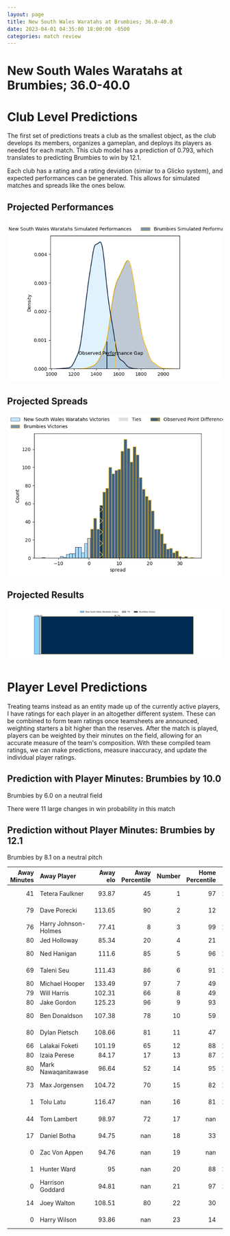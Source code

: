 ```yaml
---  
layout: page  
title: New South Wales Waratahs at Brumbies; 36.0-40.0  
date: 2023-04-01 04:35:00 18:00:00 -0500  
categories: match review  
---
```

# New South Wales Waratahs at Brumbies; 36.0-40.0

# Club Level Predictions


The first set of predictions treats a club as the smallest object, as the club develops its members, organizes a gameplan, and deploys its players as needed for each match. This club model has a prediction of 0.793, which translates to predicting Brumbies to win by 12.1.

Each club has a rating and a rating deviation (simiar to a Glicko system), and expected performances can be generated. This allows for simulated matches and spreads like the ones below.
## Projected Performances


![Projected Performances](plots/performances_2023-04-01-Brumbies-NewSouthWalesWaratahs.png)
## Projected Spreads


![Projected Spreads](plots/spreads_2023-04-01-Brumbies-NewSouthWalesWaratahs.png)
## Projected Results


![Projected Results](plots/resultbar_2023-04-01-Brumbies-NewSouthWalesWaratahs.png)
# Player Level Predictions


Treating teams instead as an entity made up of the currently active players, I have ratings for each player in an altogether different system. These can be combined to form team ratings once teamsheets are announced, weighting starters a bit higher than the reserves. After the match is played, players can be weighted by their minutes on the field, allowing for an accurate measure of the team's composition. With these compiled team ratings, we can make predictions, measure inaccuracy, and update the individual player ratings.
## Prediction with Player Minutes: Brumbies by 10.0


Brumbies by 6.0 on a neutral field

There were 11 large changes in win probability in this match
## Prediction without Player Minutes: Brumbies by 12.1


Brumbies by 8.1 on a neutral pitch



|   Away Minutes | Away Player          |   Away elo |   Away Percentile |   Number |   Home Percentile |   Home elo | Home Player      |   Home Minutes |
|---------------:|:---------------------|-----------:|------------------:|---------:|------------------:|-----------:|:-----------------|---------------:|
|             41 | Tetera Faulkner      |      93.87 |                45 |        1 |                97 |     126.19 | James Slipper    |             61 |
|             79 | Dave Porecki         |     113.65 |                90 |        2 |                12 |      81.24 | Lachlan Lonergan |             80 |
|             76 | Harry Johnson-Holmes |      77.41 |                 8 |        3 |                99 |     137.51 | Allan Alaalatoa  |             61 |
|             80 | Jed Holloway         |      85.34 |                20 |        4 |                21 |      85.09 | Nick Frost       |             80 |
|             80 | Ned Hanigan          |     111.6  |                85 |        5 |                96 |     126.96 | Cadeyrn Neville  |             80 |
|             69 | Taleni Seu           |     111.43 |                86 |        6 |                91 |     119.08 | Rob Valetini     |             80 |
|             80 | Michael Hooper       |     133.49 |                97 |        7 |                49 |      95.53 | Rory Scott       |             61 |
|             79 | Will Harris          |     102.31 |                66 |        8 |                49 |      97.09 | Pete Samu        |             80 |
|             80 | Jake Gordon          |     125.23 |                96 |        9 |                93 |     118.7  | Nic White        |             54 |
|             80 | Ben Donaldson        |     107.38 |                78 |       10 |                59 |      99.25 | Noah Lolesio     |             56 |
|             80 | Dylan Pietsch        |     108.66 |                81 |       11 |                47 |      94.89 | Corey Toole      |             80 |
|             66 | Lalakai Foketi       |     101.19 |                65 |       12 |                88 |     115.32 | Tamati Tua       |             80 |
|             80 | Izaia Perese         |      84.17 |                17 |       13 |                87 |     114.71 | Len Ikitau       |             41 |
|             80 | Mark Nawaqanitawase  |      96.64 |                52 |       14 |                95 |     126.65 | Andy Muirhead    |             80 |
|             73 | Max Jorgensen        |     104.72 |                70 |       15 |                82 |     110.32 | Tom Wright       |             80 |
|              1 | Tolu Latu            |     116.47 |               nan |       16 |                81 |     105.27 | Rhys Van Nek     |              0 |
|             44 | Tom Lambert          |      98.97 |                72 |       17 |               nan |      94.46 | Fred Kaihea      |             19 |
|             17 | Daniel Botha         |      94.75 |               nan |       18 |                33 |      91.01 | Sefo Kautai      |             19 |
|              0 | Zac Von Appen        |      94.76 |               nan |       19 |               nan |      95    | Sam Thomson      |              0 |
|              1 | Hunter Ward          |      95    |               nan |       20 |                88 |     117.68 | Jahrome Brown    |             19 |
|              0 | Harrison Goddard     |      94.81 |               nan |       21 |                97 |     126.68 | Ryan Lonergan    |             26 |
|             14 | Joey Walton          |     108.51 |                80 |       22 |                30 |      88.86 | Jack Debreczeni  |             24 |
|              0 | Harry Wilson         |      93.86 |               nan |       23 |                14 |      81.73 | Ben O'Donnell    |             39 |

